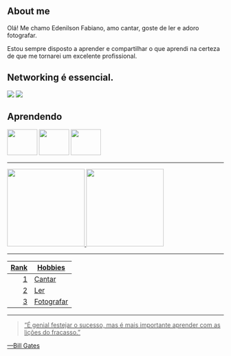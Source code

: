 ## About me

Olá! Me chamo Edenilson Fabiano, amo cantar, goste de ler e adoro fotografar.

Estou sempre disposto a aprender e compartilhar o que aprendi na certeza de que me tornarei um excelente profissional.

## Networking é essencial.
<div>
 <a href="https://www.linkedin.com/in/edenilsonfabiano-bsi" target="_blank"><img loading="lazy" src="https://img.shields.io/badge/-LinkedIn-%230077B5?style=for-the-badge&logo=linkedin&logoColor=white" target="_blank"></a> 
 <a href = "mailto:edenilsonsouza.BSI@gmail.com"><img loading="lazy" src="https://img.shields.io/badge/Gmail-D14836?style=for-the-badge&logo=gmail&logoColor=white" target="_blank"></a>
</div>

## Aprendendo

<img loading="lazy" src="https://cdn.jsdelivr.net/gh/devicons/devicon/icons/java/java-original.svg" width="70" height="60"/> <img loading="lazy" src="https://qph.cf2.quoracdn.net/main-qimg-0e18550bb7c9827e878e1b7711775c79" width="70" height="60"/> <img loading="lazy" src="https://play-lh.googleusercontent.com/xr3hdKMuksZmNfK1OIVkXJZK8EKDepGHS3PoCn4kaEB8boOn-3gqhPxHvExLCu-A3TZs" width="70" height="60"/> 

---
<div>
<a href="https://github.com/NHO93">
<img loading="lazy" height="180em" src="https://github-readme-stats.vercel.app/api/top-langs/?username=NHO93&layout=compact&langs_count=7&theme=dracula"/>
<img loading="lazy" height="180em" src="https://github-readme-stats.vercel.app/api?username=NHO93&show_icons=true&theme=dracula&include_all_commits=true&count_private=true"/>
</div>

 ---

| Rank |    Hobbies    |
|-----:|---------------|
|     1|   Cantar      |
|     2|   Ler         |
|     3|   Fotografar  |


---
>  “É genial festejar o sucesso, mas é mais importante aprender com as lições do fracasso.”

—Bill Gates

